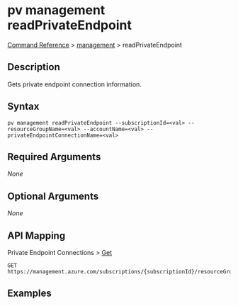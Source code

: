 # pv management readPrivateEndpoint
[Command Reference](../../../README.md#command-reference) > [management](./main.md) > readPrivateEndpoint

## Description
Gets private endpoint connection information.

## Syntax
```
pv management readPrivateEndpoint --subscriptionId=<val> --resourceGroupName=<val> --accountName=<val> --privateEndpointConnectionName=<val>
```

## Required Arguments
*None*

## Optional Arguments
*None*

## API Mapping
Private Endpoint Connections > [Get](https://docs.microsoft.com/en-us/rest/api/purview/private-endpoint-connections/get)
```
GET https://management.azure.com/subscriptions/{subscriptionId}/resourceGroups/{resourceGroupName}/providers/Microsoft.Purview/accounts/{accountName}/privateEndpointConnections/{privateEndpointConnectionName}
```

## Examples
```powershell

```
